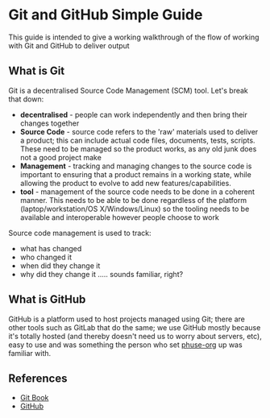 # Git and GitHub Simple Guide

This guide is intended to give a working walkthrough of the flow of working with Git and GitHub to deliver output

## What is Git
Git is a decentralised Source Code Management (SCM) tool.  Let's break that down:
* **decentralised** - people can work independently and then bring their changes together
* **Source Code** - source code refers to the 'raw' materials used to deliver a product; this can include actual code files, documents, tests, scripts.  These need to be managed so the product works, as any old junk does not a good project make
* **Management** - tracking and managing changes to the source code is important to ensuring that a product remains in a working state, while allowing the product to evolve to add new features/capabilities.
* **tool** - management of the source code needs to be done in a coherent manner.  This needs to be able to be done regardless of the platform (laptop/workstation/OS X/Windows/Linux) so the tooling needs to be available and interoperable however people choose to work

Source code management is used to track:
* what has changed
* who changed it
* when did they change it
* why did they change it
..... sounds familiar, right?

## What is GitHub
GitHub is a platform used to host projects managed using Git; there are other tools such as GitLab that do the same; we use GitHub mostly because it's totally hosted (and thereby doesn't need us to worry about servers, etc), easy to use and was something the person who set [phuse-org](https://github.com/phuse-org) up was familiar with.


## References
* [Git Book](https://git-scm.com/book/en/v2)
* [GitHub](https://docs.github.com/en/github)